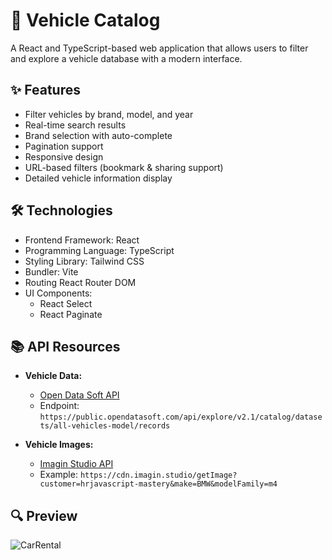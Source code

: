 # 🚗 Vehicle Catalog

A React and TypeScript-based web application that allows users to filter and explore a vehicle database with a modern interface.

## ✨ Features

- Filter vehicles by brand, model, and year  
- Real-time search results  
- Brand selection with auto-complete  
- Pagination support  
- Responsive design  
- URL-based filters (bookmark & sharing support)  
- Detailed vehicle information display  

## 🛠️ Technologies

- Frontend Framework: React
- Programming Language: TypeScript 
- Styling Library: Tailwind CSS
- Bundler: Vite 
- Routing React Router DOM  
- UI Components:  
  - React Select  
  - React Paginate  

## 📚 API Resources

- **Vehicle Data:**  
  - [Open Data Soft API](https://public.opendatasoft.com/explore/dataset/all-vehicles-model/api/?sort=scharger)  
  - Endpoint: `https://public.opendatasoft.com/api/explore/v2.1/catalog/datasets/all-vehicles-model/records`  

- **Vehicle Images:**  
  - [Imagin Studio API](https://docs.imagin.studio/guides/getting-images/embedding-in-your-website)  
  - Example: `https://cdn.imagin.studio/getImage?customer=hrjavascript-mastery&make=BMW&modelFamily=m4`  

## 🔍 Preview
![CarRental](https://github.com/user-attachments/assets/92eaae2c-25d9-4cc7-b76f-e17cb6458add)

